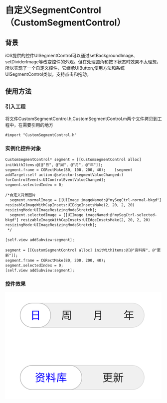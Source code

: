 # 自定义SegmentControl（CustomSegmentControl）


## 背景

iOS提供的控件UISegmentControl可以通过setBackgroundImage、setDividerImage等改变控件的外观。但在处理圆角和按下状态时效果不太理想，所以实现了一个自定义控件，它继承UIButton,使用方法和系统UISegmentControl类似，支持点击和拖动。

## 使用方法

### 引入工程
将文件CustomSegmentControl.h,CustomSegmentControl.m两个文件拷贝到工程中，在需要引用的地方

```
#import "CustomSegmentControl.h"
```

### 实例化控件对象
```
CustomSegmentControl* segment = [[CustomSegmentControl alloc] initWithItems:@[@"日", @"周", @"月", @"年"]];
segment.frame = CGRectMake(80, 100, 200, 40);    [segment addTarget:self action:@selector(segmentValueChanged:) forControlEvents:UIControlEventValueChanged];
segment.selectedIndex = 0;

/*自定义背景图片
  segment.normalImage = [[UIImage imageNamed:@"mySegCtrl-normal-bkgd"] resizableImageWithCapInsets:UIEdgeInsetsMake(2, 20, 2, 20) resizingMode:UIImageResizingModeStretch];
  segment.selectedImage = [[UIImage imageNamed:@"mySegCtrl-selected-bkgd"] resizableImageWithCapInsets:UIEdgeInsetsMake(2, 20, 2, 20) resizingMode:UIImageResizingModeStretch];
 */
     
[self.view addSubview:segment];
    
segment = [[CustomSegmentControl alloc] initWithItems:@[@"资料库", @"更新"]];
segment.frame = CGRectMake(80, 200, 200, 40);
segment.selectedIndex = 0;
[self.view addSubview:segment];
```

### 控件效果
![效果图](./CustomSegmentControlSample.png)